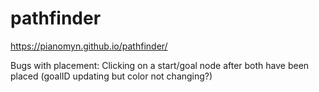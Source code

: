 # pathfinder
https://pianomyn.github.io/pathfinder/


Bugs with placement:
Clicking on a start/goal node after both have been placed 
(goalID updating but color not changing?)